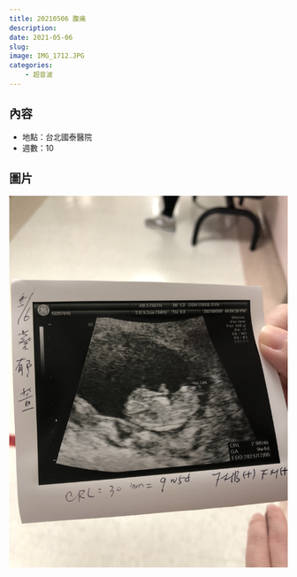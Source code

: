 ```yaml
---
title: 20210506 腹痛
description: 
date: 2021-05-06
slug: 
image: IMG_1712.JPG
categories:
    - 超音波
---
```


## 內容

* 地點：台北國泰醫院
* 週數：10

## 圖片

![CRL(頭臀長) 3.0cm](IMG_1712.JPG)
